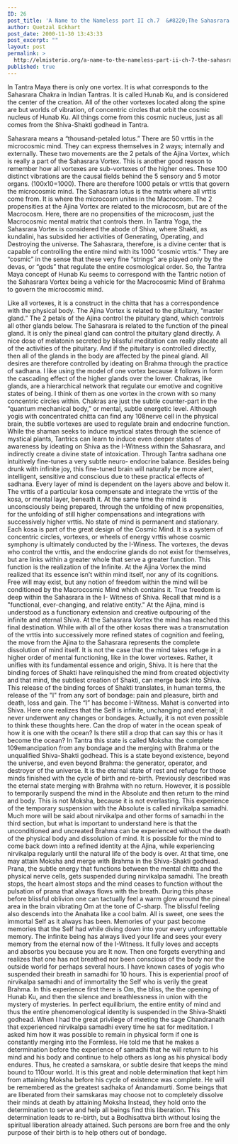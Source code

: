 ```yaml
---
ID: 26
post_title: 'A Name to the Nameless part II ch.7  &#8220;The Sahasrara Vortex&#8221;'
author: Quetzal Eckhart
post_date: 2000-11-30 13:43:33
post_excerpt: ""
layout: post
permalink: >
  http://elmisterio.org/a-name-to-the-nameless-part-ii-ch-7-the-sahasrara-vortex/
published: true
---
```


In Tantra Maya there is only one vortex. It is what corresponds to the
Sahasrara Chakra in Indian Tantras. It is called Hunab Ku, and is considered
the center of the creation. All of the other vortexes located along the spine
are but worlds of vibration, of concentric circles that orbit the cosmic
nucleus of Hunab Ku. All things come from this cosmic nucleus, just as all
comes from the Shiva-Shakti godhead in Tantra. 

Sahasrara means a “thousand-petaled lotus.” There are 50 vrttis in the microcosmic mind. They
can express themselves in 2 ways; internally and externally. These two
movements are the 2 petals of the Ajina Vortex, which is really a part of the
Sahasrara Vortex. This is another good reason to remember how all
vortexes are sub-vortexes of the higher ones. These 100 distinct vibrations
are the causal fields behind the 5 sensory and 5 motor organs.
(100x10=1000). There are therefore 1000 petals or vrttis that govern the
microcosmic mind. The Sahasrara lotus is the matrix where all vrttis come
from. It is where the microcosm unites in the Macrocosm. The 2
propensities at the Ajina Vortex are related to the microcosm, but are of the
Macrocosm. Here, there are no propensities of the microcosm, just the
Macrocosmic mental matrix that controls them. In Tantra Yoga, the
Sahasrara Vortex is considered the abode of Shiva, where Shakti, as
kundalini, has subsided her activities of Generating, Operating, and
Destroying the universe. The Sahasrara, therefore, is a divine center that is
capable of controlling the entire mind with its 1000 “cosmic vrttis.” They
are “cosmic” in the sense that these very fine “strings” are played only by
the devas, or “gods” that regulate the entire cosmological order. So, the
Tantra Maya concept of Hunab Ku seems to correspond with the Tantric
notion of the Sahasrara Vortex being a vehicle for the Macrocosmic Mind of
Brahma to govern the microcosmic mind.

Like all vortexes, it is a construct in the chitta that has a
correspondence with the physical body. The Ajina Vortex is related to the
pituitary, “master gland.” The 2 petals of the Ajina control the pituitary
gland, which controls all other glands below. The Sahasrara is related to the
function of the pineal gland. It is only the pineal gland can control the
pituitary gland directly. A nice dose of melatonin secreted by blissful
meditation can really placate all of the activities of the pituitary. And if the
pituitary is controlled directly, then all of the glands in the body are affected
by the pineal gland. All desires are therefore controlled by ideating on
Brahma through the practice of sadhana. I like using the model of one
vortex because it follows in form the cascading effect of the higher glands
over the lower. Chakras, like glands, are a hierarchical network that
regulate our emotive and cognitive states of being. I think of them as one
vortex in the crown with so many concentric circles within. Chakras are just
the subtle counter-part in the “quantum mechanical body,” or mental,
subtle energetic level. Although yogis with concentrated chitta can find any
108nerve cell in the physical brain, the subtle vortexes are used to regulate
brain and endocrine function. While the shaman seeks to induce mystical
states through the science of mystical plants, Tantrics can learn to induce
even deeper states of awareness by ideating on Shiva as the I-Witness
within the Sahasrara, and indirectly create a divine state of intoxication.
Through Tantra sadhana one intuitively fine-tunes a very subtle neuro-
endocrine balance. Besides being drunk with infinite joy, this fine-tuned
brain will naturally be more alert, intelligent, sensitive and conscious due to
these practical effects of sadhana.
Every layer of mind is dependent on the layers above and below it.
The vrttis of a particular kosa compensate and integrate the vrttis of the
kosa, or mental layer, beneath it. At the same time the mind is
unconsciously being prepared, through the unfolding of new propensities,
for the unfolding of still higher compensations and integrations with
successively higher vrttis. No state of mind is permanent and stationary.
Each kosa is part of the great design of the Cosmic Mind. It is a system of
concentric circles, vortexes, or wheels of energy vrttis whose cosmic
symphony is ultimately conducted by the I-Winess. The vortexes, the devas
who control the vrttis, and the endocrine glands do not exist for
themselves, but are links within a greater whole that serve a greater
function. This function is the realization of the Infinite.
At the Ajina Vortex the mind realized that its essence isn’t within mind
itself, nor any of its cognitions. Free will may exist, but any notion of
freedom within the mind will be conditioned by the Macrocosmic Mind
which contains it. True freedom is deep within the Sahasrara in the I-
Witness of Shiva. Recall that mind is a "functional, ever-changing, and
relative entity." At the Ajina, mind is understood as a functionary extension
and creative outpouring of the infinite and eternal Shiva. At the Sahasrara
Vortex the mind has reached this final destination. While with all of the
other kosas there was a transmutation of the vrttis into successively more
refined states of cognition and feeling, the move from the Ajina to the
Sahasrara represents the complete dissolution of mind itself. It is not the
case that the mind takes refuge in a higher order of mental functioning, like
in the lower vortexes. Rather, it unifies with its fundamental essence and
origin, Shiva. It is here that the binding forces of Shakti have relinquished
the mind from created objectivity and that mind, the subtlest creation of
Shakti, can merge back into Shiva.
This release of the binding forces of Shakti translates, in human terms,
the release of the "I" from any sort of bondage: pain and pleasure, birth and
death, loss and gain. The “I” has become I-Witness. Mahat is converted into
Shiva. Here one realizes that the Self is infinite, unchanging and eternal; it
never underwent any changes or bondages. Actually, it is not even possible
to think these thoughts here. Can the drop of water in the ocean speak of
how it is one with the ocean? Is there still a drop that can say this or has it
become the ocean? In Tantra this state is called Moksha: the complete
109emancipation from any bondage and the merging with Brahma or the
unqualified Shiva-Shakti godhead. This is a state beyond existence, beyond
the universe, and even beyond Brahma: the generator, operator, and
destroyer of the universe. It is the eternal state of rest and refuge for those
minds finished with the cycle of birth and re-birth.
Previously described was the eternal state merging with Brahma with
no return. However, it is possible to temporarily suspend the mind in the
Absolute and then return to the mind and body. This is not Moksha, because
it is not everlasting. This experience of the temporary suspension with the
Absolute is called nirvikalpa samadhi. Much more will be said about
nirvikalpa and other forms of samadhi in the third section, but what is
important to understand here is that the unconditioned and uncreated
Brahma can be experienced without the death of the physical body and
dissolution of mind. It is possible for the mind to come back down into a
refined identity at the Ajina, while experiencing nirvikalpa regularly until the
natural life of the body is over. At that time, one may attain Moksha and
merge with Brahma in the Shiva-Shakti godhead.
Prana, the subtle energy that functions between the mental chitta and
the physical nerve cells, gets suspended during nirvikalpa samadhi. The
breath stops, the heart almost stops and the mind ceases to function
without the pulsation of prana that always flows with the breath. During this
phase before blissful oblivion one can tactually feel a warm glow around the
pineal area in the brain vibrating Om at the tone of C-sharp. The blissful
feeling also descends into the Anahata like a cool balm. All is sweet, one
sees the immortal Self as it always has been. Memories of your past
become memories that the Self had while diving down into your every
unforgettable memory. The infinite being has always lived your life and sees
your every memory from the eternal now of the I-Witness. It fully loves and
accepts and absorbs you because you are It now. Then one forgets
everything and realizes that one has not breathed nor been conscious of
the body nor the outside world for perhaps several hours. I have known
cases of yogis who suspended their breath in samadhi for 10 hours. This is
experiential proof of nirvikalpa samadhi and of immortality the Self who is
verily the great Brahma. In this experience first there is Om, the bliss, the
the opening of Hunab Ku, and then the silence and breathlessness in union
with the mystery of mysteries. In perfect equilibrium, the entire entity of
mind and thus the entire phenomenological identity is suspended in the
Shiva-Shakti godhead.
When I had the great privilege of meeting the sage Chandranath that
experienced nirvikalpa samadhi every time he sat for meditation. I asked
him how it was possible to remain in physical form if one is constantly
merging into the Formless. He told me that he makes a determination
before the experience of samadhi that he will return to his mind and his
body and continue to help others as long as his physical body endures.
Thus, he created a samskara, or subtle desire that keeps the mind bound to
110our world. It is this great and noble determination that kept him from
attaining Moksha before his cycle of existence was complete. He will be
remembered as the greatest sadhaka of Anandamurti.
Some beings that are liberated from their samskaras may choose not
to completely dissolve their minds at death by attaining Moksha Instead,
they hold onto the determination to serve and help all beings find this
liberation. This determination leads to re-birth, but a Bodhisattva birth
without losing the spiritual liberation already attained. Such persons are
born free and the only purpose of their birth is to help others out of
bondage.